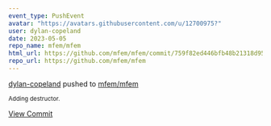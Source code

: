 ```yaml
---
event_type: PushEvent
avatar: "https://avatars.githubusercontent.com/u/12700975?"
user: dylan-copeland
date: 2023-05-05
repo_name: mfem/mfem
html_url: https://github.com/mfem/mfem/commit/759f82ed446bfb48b21318d9571492c0c4887270
repo_url: https://github.com/mfem/mfem
---
```


<a href='https://github.com/dylan-copeland' target='_blank'>dylan-copeland</a> pushed to <a href='https://github.com/mfem/mfem' target='_blank'>mfem/mfem</a>

<small>Adding destructor.</small>

<a href='https://github.com/mfem/mfem/commit/759f82ed446bfb48b21318d9571492c0c4887270' target='_blank'>View Commit</a>